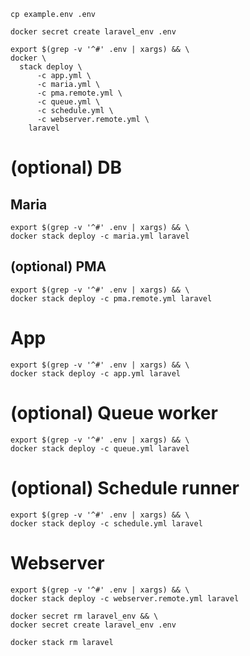 ```shell
cp example.env .env
```

```shell
docker secret create laravel_env .env
```

```shell
export $(grep -v '^#' .env | xargs) && \
docker \
  stack deploy \
      -c app.yml \
      -c maria.yml \
      -c pma.remote.yml \
      -c queue.yml \
      -c schedule.yml \
      -c webserver.remote.yml \
    laravel
```

# (optional) DB

## Maria

```shell
export $(grep -v '^#' .env | xargs) && \
docker stack deploy -c maria.yml laravel
```

## (optional) PMA

```shell
export $(grep -v '^#' .env | xargs) && \
docker stack deploy -c pma.remote.yml laravel
```

# App

```shell
export $(grep -v '^#' .env | xargs) && \
docker stack deploy -c app.yml laravel
```

# (optional) Queue worker

```shell
export $(grep -v '^#' .env | xargs) && \
docker stack deploy -c queue.yml laravel
```

# (optional) Schedule runner

```shell
export $(grep -v '^#' .env | xargs) && \
docker stack deploy -c schedule.yml laravel
```

# Webserver

```shell
export $(grep -v '^#' .env | xargs) && \
docker stack deploy -c webserver.remote.yml laravel
```

```shell
docker secret rm laravel_env && \
docker secret create laravel_env .env
```

```shell
docker stack rm laravel
```
